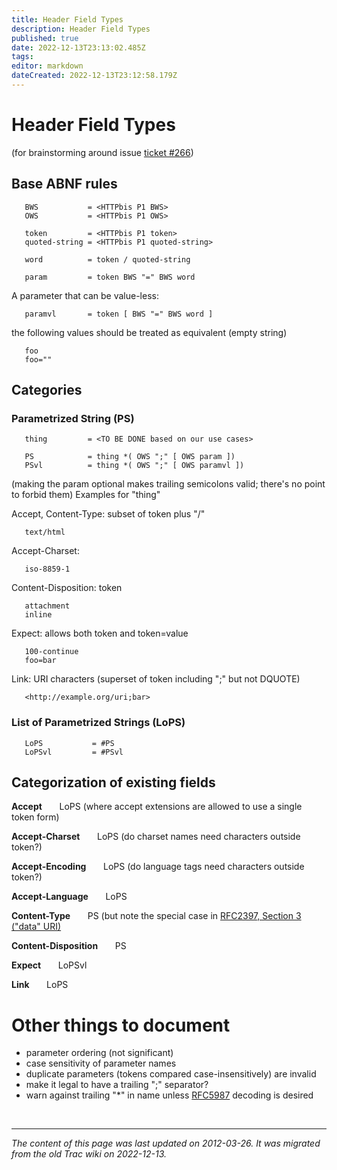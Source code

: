 ```yaml
---
title: Header Field Types
description: Header Field Types
published: true
date: 2022-12-13T23:13:02.485Z
tags: 
editor: markdown
dateCreated: 2022-12-13T23:12:58.179Z
---
```


# Header Field Types

(for brainstorming around issue [ticket #266](http://trac.tools.ietf.org/wg/httpbis/trac/ticket/266))

## Base ABNF rules
```
   BWS           = <HTTPbis P1 BWS>
   OWS           = <HTTPbis P1 OWS>

   token         = <HTTPbis P1 token>
   quoted-string = <HTTPbis P1 quoted-string>

   word          = token / quoted-string

   param         = token BWS "=" BWS word
```
A parameter that can be value-less:
```
   paramvl       = token [ BWS "=" BWS word ]
```
the following values should be treated as equivalent (empty string)
```
   foo
   foo=""
```
## Categories

### Parametrized String (PS)
```
   thing         = <TO BE DONE based on our use cases>

   PS            = thing *( OWS ";" [ OWS param ])
   PSvl          = thing *( OWS ";" [ OWS paramvl ])
```
(making the param optional makes trailing semicolons valid; there's no point to forbid them)
Examples for "thing"

Accept, Content-Type: subset of token plus "/"
```
   text/html
```
Accept-Charset:
```
   iso-8859-1
```
Content-Disposition: token
```
   attachment
   inline
```
Expect: allows both token and token=value
```
   100-continue
   foo=bar
```
Link: URI characters (superset of token including ";" but not DQUOTE)
```
   <http://example.org/uri;bar>
```
### List of Parametrized Strings (LoPS)
```
   LoPS           = #PS
   LoPSvl         = #PSvl
```
## Categorization of existing fields

**Accept**
&nbsp;&nbsp;&nbsp;&nbsp;&nbsp;  LoPS (where accept extensions are allowed to use a single token form) 

**Accept-Charset**
&nbsp;&nbsp;&nbsp;&nbsp;&nbsp;  LoPS (do charset names need characters outside token?) 

**Accept-Encoding**
&nbsp;&nbsp;&nbsp;&nbsp;&nbsp;  LoPS (do language tags need characters outside token?) 

**Accept-Language**
&nbsp;&nbsp;&nbsp;&nbsp;&nbsp;  LoPS 

**Content-Type**
&nbsp;&nbsp;&nbsp;&nbsp;&nbsp;  PS (but note the special case in [RFC2397, Section 3 ("data" URI)](http://greenbytes.de/tech/webdav/rfc2397.html#rfc.section.3) 

**Content-Disposition**
&nbsp;&nbsp;&nbsp;&nbsp;&nbsp;  PS 

**Expect**
&nbsp;&nbsp;&nbsp;&nbsp;&nbsp;  LoPSvl 

**Link**
&nbsp;&nbsp;&nbsp;&nbsp;&nbsp;  LoPS 

# Other things to document

* parameter ordering (not significant)
* case sensitivity of parameter names
* duplicate parameters (tokens compared case-insensitively) are invalid
* make it legal to have a trailing ";" separator?
* warn against trailing "*" in name unless [RFC5987](http://tools.ietf.org/html/rfc5987) decoding is desired 

&nbsp;
&nbsp;
&nbsp;

---
*The content of this page was last updated on 2012-03-26. It was migrated from the old Trac wiki on 2022-12-13.*

